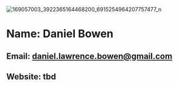 ![169057003_3922365164468200_6915254964207757477_n](https://user-images.githubusercontent.com/3328606/130530189-3c519d52-a4d0-44d2-a854-aec0ff8eeb17.jpeg)
# Name: Daniel Bowen
## Email: daniel.lawrence.bowen@gmail.com
## Website: tbd
